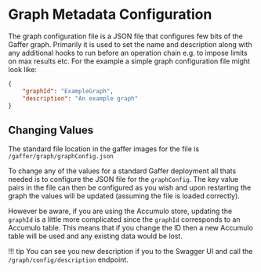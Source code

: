# Graph Metadata Configuration

The graph configuration file is a JSON file that configures few bits of the
Gaffer graph. Primarily it is used to set the name and description along with
any additional hooks to run before an operation chain e.g. to impose limits on
max results etc. For the example a simple graph configuration file might look
like:

```json title="graphConfig.json"
{
    "graphId": "ExampleGraph",
    "description": "An example graph"
}
```

## Changing Values

The standard file location in the gaffer images for the file is `/gaffer/graph/graphConfig.json`

To change any of the values for a standard Gaffer deployment all thats needed
is to configure the JSON file for the `graphConfig`. The key value pairs in
the file can then be configured as you wish and upon restarting the graph
the values will be updated (assuming the file is loaded correctly).

However be aware, if you are using the Accumulo store, updating the `graphId` is
a little more complicated since the `graphId` corresponds to an Accumulo table.
This means that if you change the ID then a new Accumulo table will be used and
any existing data would be lost.

!!! tip
    You can see you new description if you to the Swagger UI and call the
    `/graph/config/description` endpoint.
